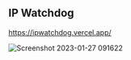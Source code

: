 ## IP Watchdog

https://ipwatchdog.vercel.app/

![Screenshot 2023-01-27 091622](https://user-images.githubusercontent.com/106694506/215108186-5793a7b0-68ad-4b46-b898-57c360203075.jpg)
